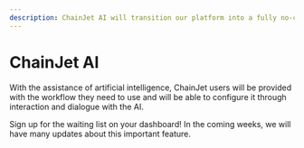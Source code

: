 ```yaml
---
description: ChainJet AI will transition our platform into a fully no-code solution.
---
```


# ChainJet AI

With the assistance of artificial intelligence, ChainJet users will be provided with the workflow they need to use and will be able to configure it through interaction and dialogue with the AI.

Sign up for the waiting list on your dashboard! In the coming weeks, we will have many updates about this important feature.
